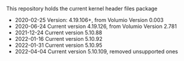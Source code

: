This repository holds the current kernel header files package

- 2020-02-25	Version: 4.19.106+, from Volumio Version 0.003
- 2020-06-24	Current version 4.19.126, from Volumio Version 2.781
- 2021-12-24	Current version 5.10.88
- 2022-01-16  Current version 5.10.92
- 2022-01-31  Current version 5.10.95
- 2022-04-04  Current version 5.10.109, removed unsupported ones






